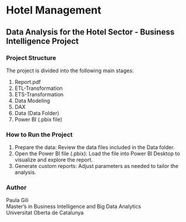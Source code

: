 # Hotel Management

## **Data Analysis for the Hotel Sector - Business Intelligence Project**

<p This project was developed as part of the Master’s in Business Intelligence and Big Data Analytics at the Universitat Oberta de Catalunya. The main objective is to apply Business Intelligence (BI) techniques to analyze data in the hotel sector, starting with an ETL process, followed by dimensional modeling, and concluding with the creation of KPIs and visualizations using Power BI.</p>

<p The central challenge is to transform scattered and unstructured data into actionable insights for strategic decision-making. To achieve this, we worked with internal data and enriched it through web scraping from external sources.</p>


### **Project Structure**
The project is divided into the following main stages:

1. Report.pdf 
2. ETL-Transformation
3. ETS-Transformation
4. Data Modeling
5. DAX
6. Data (Data Folder)
7. Power BI (.pbix file) 


### **How to Run the Project**
1. Prepare the data: Review the data files included in the Data folder.
2. Open the Power BI file (.pbix): Load the file into Power BI Desktop to visualize and explore the report.
3. Generate custom reports: Adjust parameters as needed to tailor the analysis.


### **Author**
Paula Gili<br> 
Master’s in Business Intelligence and Big Data Analytics <br>
Universitat Oberta de Catalunya

